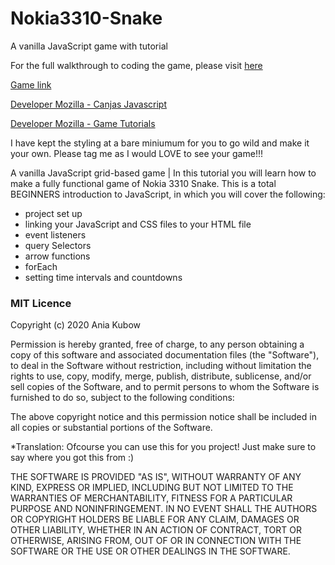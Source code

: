 # Nokia3310-Snake
A vanilla JavaScript game with tutorial

For the full walkthrough to coding the game, please visit [here](https://www.youtube.com/watch?v=GWPGz9hrVMk)

[Game link](https://itaengaconectada.github.io/Nokia3310-Snake)

[Developer Mozilla - Canjas Javascript](https://developer.mozilla.org/en-US/docs/Web/API/Canvas_API/Tutorial)

[Developer Mozilla - Game Tutorials](https://developer.mozilla.org/pt-BR/docs/Games/Tutorials)

I have kept the styling at a bare miniumum for you to go wild and make it your own. Please tag me as I would LOVE to see your game!!!

A vanilla JavaScript grid-based game | In this tutorial you will learn how to make a fully functional game of Nokia 3310 Snake. This is a total BEGINNERS introduction to JavaScript, in which you will cover the following:

* project set up
* linking your JavaScript and CSS files to your HTML file
* event listeners
* query Selectors
* arrow functions
* forEach
* setting time intervals and countdowns


### MIT Licence

Copyright (c) 2020 Ania Kubow

Permission is hereby granted, free of charge, to any person obtaining a copy of this software and associated documentation files (the "Software"), to deal in the Software without restriction, including without limitation the rights to use, copy, modify, merge, publish, distribute, sublicense, and/or sell copies of the Software, and to permit persons to whom the Software is furnished to do so, subject to the following conditions:

The above copyright notice and this permission notice shall be included in all copies or substantial portions of the Software.

*Translation: Ofcourse you can use this for you project! Just make sure to say where you got this from :)

THE SOFTWARE IS PROVIDED "AS IS", WITHOUT WARRANTY OF ANY KIND, EXPRESS OR IMPLIED, INCLUDING BUT NOT LIMITED TO THE WARRANTIES OF MERCHANTABILITY, FITNESS FOR A PARTICULAR PURPOSE AND NONINFRINGEMENT. IN NO EVENT SHALL THE AUTHORS OR COPYRIGHT HOLDERS BE LIABLE FOR ANY CLAIM, DAMAGES OR OTHER LIABILITY, WHETHER IN AN ACTION OF CONTRACT, TORT OR OTHERWISE, ARISING FROM, OUT OF OR IN CONNECTION WITH THE SOFTWARE OR THE USE OR OTHER DEALINGS IN THE SOFTWARE.
 

